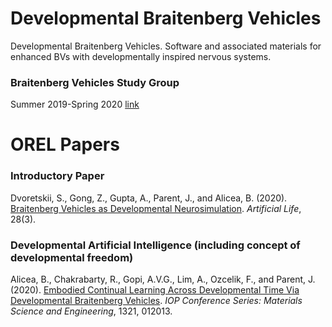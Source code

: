 # Developmental Braitenberg Vehicles
Developmental Braitenberg Vehicles. Software and associated materials for enhanced BVs with developmentally inspired nervous systems.

### Braitenberg Vehicles Study Group 
Summer 2019-Spring 2020  [link](https://github.com/Orthogonal-Research-Lab/GSoC-Braitenberg-Vehicles/blob/master/README.md)

# OREL Papers

### Introductory Paper

Dvoretskii, S., Gong, Z., Gupta, A., Parent, J., and Alicea, B. (2020). [Braitenberg Vehicles as Developmental Neurosimulation](https://arxiv.org/abs/2003.07689). _Artificial Life_, 28(3).


### Developmental Artificial Intelligence (including concept of developmental freedom)

Alicea, B., Chakrabarty, R., Gopi, A.V.G., Lim, A., Ozcelik, F., and Parent, J. (2020). [Embodied Continual Learning Across Developmental Time Via Developmental Braitenberg Vehicles](https://iopscience.iop.org/article/10.1088/1757-899X/1321/1/012013). _IOP Conference Series: Materials Science and Engineering_, 1321, 012013.

